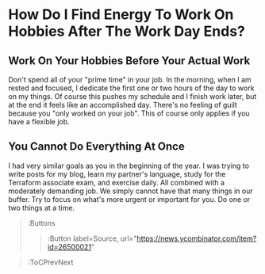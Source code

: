 # How Do I Find Energy To Work On Hobbies After The Work Day Ends?

## Work On Your Hobbies Before Your Actual Work
Don't spend all of your "prime time" in your job. In the morning, when I am rested and focused, I dedicate the first one 
or two hours of the day to work on my things. Of course this pushes my schedule and I finish work later, but at the end 
it feels like an accomplished day. There's no feeling of guilt because you "only worked on your job". This of course only 
applies if you have a flexible job.

## You Cannot Do Everything At Once
I had very similar goals as you in the beginning of the year. I was trying to write posts for my blog, learn my partner's 
language, study for the Terraform associate exam, and exercise daily. All combined with a moderately demanding job. We 
simply cannot have that many things in our buffer. Try to focus on what's more urgent or important for you. Do one or 
two things at a time.


> :Buttons
> > :Button label=Source, url="https://news.ycombinator.com/item?id=26500021"

> :ToCPrevNext